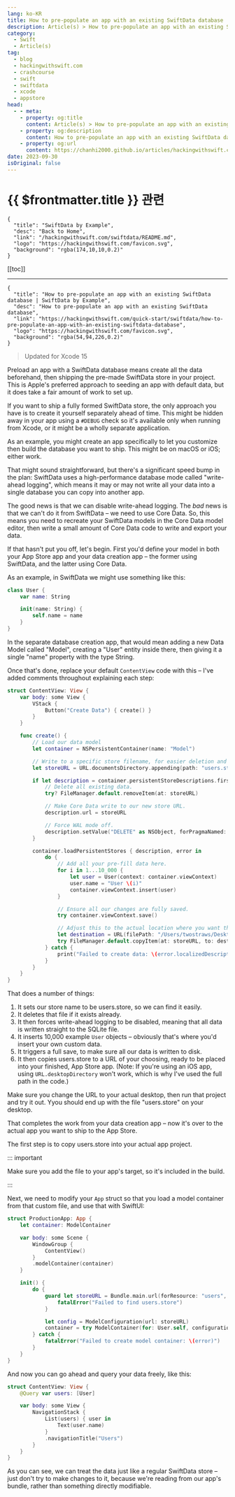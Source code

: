 ```yaml
---
lang: ko-KR
title: How to pre-populate an app with an existing SwiftData database
description: Article(s) > How to pre-populate an app with an existing SwiftData database
category:
  - Swift
  - Article(s)
tag: 
  - blog
  - hackingwithswift.com
  - crashcourse
  - swift
  - swiftdata
  - xcode
  - appstore
head:
  - - meta:
    - property: og:title
      content: Article(s) > How to pre-populate an app with an existing SwiftData database
    - property: og:description
      content: How to pre-populate an app with an existing SwiftData database
    - property: og:url
      content: https://chanhi2000.github.io/articles/hackingwithswift.com/swiftdata/how-to-pre-populate-an-app-with-an-existing-swiftdata-database.html
date: 2023-09-30
isOriginal: false
---
```


# {{ $frontmatter.title }} 관련

```component VPCard
{
  "title": "SwiftData by Example",
  "desc": "Back to Home",
  "link": "/hackingwithswift.com/swiftdata/README.md",
  "logo": "https://hackingwithswift.com/favicon.svg",
  "background": "rgba(174,10,10,0.2)"
}
```

[[toc]]

---

```component VPCard
{
  "title": "How to pre-populate an app with an existing SwiftData database | SwiftData by Example",
  "desc": "How to pre-populate an app with an existing SwiftData database",
  "link": "https://hackingwithswift.com/quick-start/swiftdata/how-to-pre-populate-an-app-with-an-existing-swiftdata-database", 
  "logo": "https://hackingwithswift.com/favicon.svg",
  "background": "rgba(54,94,226,0.2)"
}
```

> Updated for Xcode 15

Preload an app with a SwiftData database means create all the data beforehand, then shipping the pre-made SwiftData store in your project. This is Apple's preferred approach to seeding an app with default data, but it does take a fair amount of work to set up.

If you want to ship a fully formed SwiftData store, the only approach you have is to create it yourself separately ahead of time. This might be hidden away in your app using a `#DEBUG` check so it's available only when running from Xcode, or it might be a wholly separate application.

As an example, you might create an app specifically to let you customize then build the database you want to ship. This might be on macOS or iOS; either work.

That might sound straightforward, but there's a significant speed bump in the plan: SwiftData uses a high-performance database mode called "write-ahead logging", which means it may or may not write all your data into a single database you can copy into another app. 

The good news is that we can disable write-ahead logging. The *bad* news is that we can't do it from SwiftData – we need to use Core Data. So, this means you need to recreate your SwiftData models in the Core Data model editor, then write a small amount of Core Data code to write and export your data.

If that hasn't put you off, let's begin. First you'd define your model in both your App Store app and your data creation app – the former using SwiftData, and the latter using Core Data.

As an example, in SwiftData we might use something like this:

```swift
class User {
    var name: String

    init(name: String) {
        self.name = name
    }
}
```

In the separate database creation app, that would mean adding a new Data Model called "Model", creating a "User" entity inside there, then giving it a single "name" property with the type String.

Once that's done, replace your default `ContentView` code with this – I've added comments throughout explaining each step:

```swift
struct ContentView: View {
    var body: some View {
        VStack {
            Button("Create Data") { create() }
        }
    }

    func create() {
        // Load our data model
        let container = NSPersistentContainer(name: "Model")

        // Write to a specific store filename, for easier deletion and copying.
        let storeURL = URL.documentsDirectory.appending(path: "users.store")

        if let description = container.persistentStoreDescriptions.first {
            // Delete all existing data.
            try? FileManager.default.removeItem(at: storeURL)

            // Make Core Data write to our new store URL.
            description.url = storeURL

            // Force WAL mode off.
            description.setValue("DELETE" as NSObject, forPragmaNamed: "journal_mode")
        }

        container.loadPersistentStores { description, error in
            do {
                // Add all your pre-fill data here.
                for i in 1...10_000 {
                    let user = User(context: container.viewContext)
                    user.name = "User \(i)"
                    container.viewContext.insert(user)
                }

                // Ensure all our changes are fully saved.
                try container.viewContext.save()

                // Adjust this to the actual location where you want the file to be saved.
                let destination = URL(filePath: "/Users/twostraws/Desktop/users.store")
                try FileManager.default.copyItem(at: storeURL, to: destination)
            } catch {
                print("Failed to create data: \(error.localizedDescription)")
            }
        }
    }
}
```

That does a number of things:

1. It sets our store name to be users.store, so we can find it easily.
2. It deletes that file if it exists already.
3. It then forces write-ahead logging to be disabled, meaning that all data is written straight to the SQLite file.
4. It inserts 10,000 example `User` objects – obviously that's where you'd insert your own custom data.
5. It triggers a full save, to make sure all our data is written to disk.
6. It then copies users.store to a URL of your choosing, ready to be placed into your finished, App Store app. (Note: If you're using an iOS app, using `URL.desktopDirectory` won't work, which is why I've used the full path in the code.)

Make sure you change the URL to your actual desktop, then run that project and try it out. Yyou should end up with the file "users.store" on your desktop.

That completes the work from your data creation app – now it's over to the actual app you want to ship to the App Store.

The first step is to copy users.store into your actual app project. 

::: important

Make sure you add the file to your app's target, so it's included in the build.

:::

Next, we need to modify your `App` struct so that you load a model container from that custom file, and use that with SwiftUI:

```swift
struct ProductionApp: App {
    let container: ModelContainer

    var body: some Scene {
        WindowGroup {
            ContentView()
        }
        .modelContainer(container)
    }

    init() {
        do {
            guard let storeURL = Bundle.main.url(forResource: "users", withExtension: "store") else {
                fatalError("Failed to find users.store")
            }

            let config = ModelConfiguration(url: storeURL)
            container = try ModelContainer(for: User.self, configurations: config)
        } catch {
            fatalError("Failed to create model container: \(error)")
        }
    }
}
```

And now you can go ahead and query your data freely, like this:

```swift
struct ContentView: View {
    @Query var users: [User]

    var body: some View {
        NavigationStack {
            List(users) { user in
                Text(user.name)
            }
            .navigationTitle("Users")
        }
    }
}
```

As you can see, we can treat the data just like a regular SwiftData store – just don't try to make changes to it, because we're reading from our app's bundle, rather than something directly modifiable.

